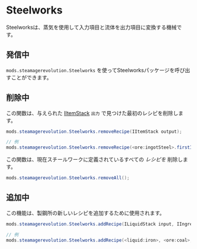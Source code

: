 # Steelworks

Steelworksは、蒸気を使用して入力項目と流体を出力項目に変換する機械です。

## 発信中

`mods.steamagerevolution.Steelworks` を使ってSteelworksパッケージを呼び出すことができます。

## 削除中

この関数は、与えられた [IItemStack](/Vanilla/Items/IItemStack/) `出力` で見つけた最初のレシピを削除します。

```java
mods.steamagerevolution.Steelworks.removeRecipe(IItemStack output);

// 例
mods.steamagerevolution.Steelworks.removeRecipe(<ore:ingotSteel>.firstItem);
```

この関数は、現在スチールワークに定義されているすべての *レシピを* 削除します。

```java
mods.steamagerevolution.Steelworks.removeAll();
```

## 追加中

この機能は、製鋼所の新しいレシピを追加するために使用されます。

```java
mods.steamagerevolution.Steelworks.addRecipe(ILiquidStack input, IIngredient input2, IItemStack output, int craftTime, int steamCost);

// 例
mods.steamagerevolution.Steelworks.addRecipe(<liquid:iron>, <ore:coal>, <ore:ingotSteel>.first, Item, 200, 200);
```
